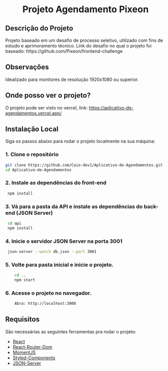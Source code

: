<h1 align="center">Projeto Agendamento Pixeon</h1>

## Descrição do Projeto

<p align="left">
Projeto baseado em um desafio de processo seletivo, utilizado com fins de estudo e aprimoramento técnico.</break>
Link do desafio no qual o projeto foi baseado: https://github.com/Pixeon/frontend-challenge
</p>

## Observações

<p align="left">Idealizado para monitores de resolução 1920x1080 ou superior.</p>

## Onde posso ver o projeto?

O projeto pode ser visto no vercel, link: https://aplicativo-de-agendamentos.vercel.app/

## Instalação Local

Siga os passos abaixo para rodar o projeto localmente na sua máquina:

### 1. Clone o repositório

```bash
git clone https://github.com/Caio-dev1/Aplicativo-de-Agendamentos.git
cd Aplicativo-de-Agendamentos
```

### 2. Instale as dependências do front-end

```bash
 npm install
```

### 3. Vá para a pasta da API e instale as dependências do back-end (JSON Server)

```bash
 cd api
 npm install
```

### 4. Inicie o servidor JSON Server na porta 3001

```bash
 json-server --watch db.json --port 3001
```

### 5. Volte para pasta inicial e inicie o projeto.

```sh
    cd ..
    npm start
```

### 6. Acesse o projeto no navegador.

```sh
    Abra: http://localhost:3000
```

## Requisitos

São necessárias as seguintes ferramentas pra rodar o projeto:

- [React](https://pt-br.reactjs.org/)
- [React-Router-Dom](https://v5.reactrouter.com/web/guides/quick-start)
- [MomentJS](https://momentjs.com/)
- [Styled-Components](https://styled-components.com/)
- [JSON-Server](https://www.npmjs.com/package/json-server)
